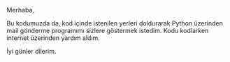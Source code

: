 
Merhaba,

Bu kodumuzda da, kod içinde istenilen yerleri doldurarak Python üzerinden mail gönderme programımı sizlere göstermek istedim. Kodu kodlarken internet üzerinden yardım aldım.

İyi günler dilerim.
